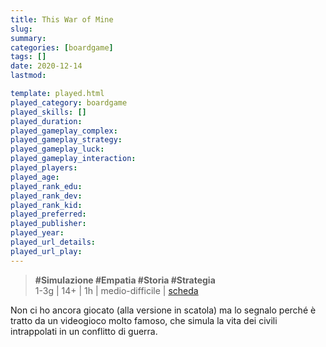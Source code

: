 ```yaml
---
title: This War of Mine
slug: 
summary: 
categories: [boardgame]
tags: []
date: 2020-12-14
lastmod: 

template: played.html
played_category: boardgame
played_skills: []
played_duration: 
played_gameplay_complex: 
played_gameplay_strategy: 
played_gameplay_luck: 
played_gameplay_interaction: 
played_players: 
played_age: 
played_rank_edu: 
played_rank_dev: 
played_rank_kid: 
played_preferred: 
played_publisher: 
played_year: 
played_url_details: 
played_url_play: 
---
```


> **#Simulazione #Empatia #Storia #Strategia**  
> 1-3g | 14+ | 1h | medio-difficile | [scheda](https://www.boardgamegeek.com/boardgame/188920/war-mine-board-game)  

Non ci ho ancora giocato (alla versione in scatola) ma lo segnalo perché è tratto da un videogioco molto famoso, che simula la vita dei civili intrappolati in un conflitto di guerra.


